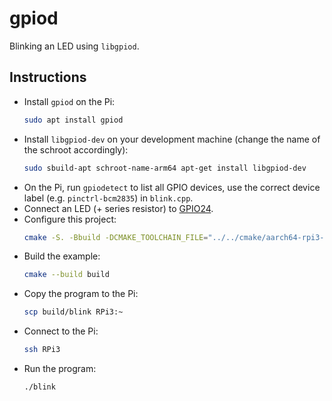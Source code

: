 # gpiod

Blinking an LED using `libgpiod`.

## Instructions

- Install `gpiod` on the Pi:
  ```sh
  sudo apt install gpiod
  ```
- Install `libgpiod-dev` on your development machine (change the name of the schroot accordingly):
  ```sh
  sudo sbuild-apt schroot-name-arm64 apt-get install libgpiod-dev
  ```
- On the Pi, run `gpiodetect` to list all GPIO devices, use the correct device label (e.g. `pinctrl-bcm2835`) in `blink.cpp`.
- Connect an LED (+ series resistor) to [GPIO24](https://projects.raspberrypi.org/en/projects/rpi-gpio-pins).
- Configure this project:
  ```sh
  cmake -S. -Bbuild -DCMAKE_TOOLCHAIN_FILE="../../cmake/aarch64-rpi3-linux-gnu.cmake"
  ```
- Build the example:
  ```sh
  cmake --build build
  ```
- Copy the program to the Pi:
  ```sh
  scp build/blink RPi3:~
  ```
- Connect to the Pi:
  ```sh
  ssh RPi3
  ```
- Run the program:
  ```sh
  ./blink
  ```